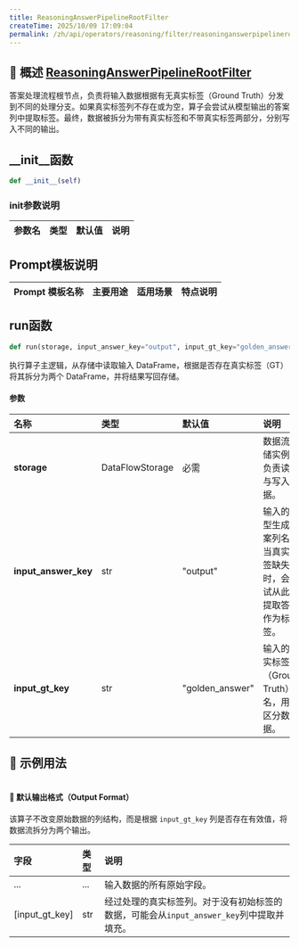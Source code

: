```yaml
---
title: ReasoningAnswerPipelineRootFilter
createTime: 2025/10/09 17:09:04
permalink: /zh/api/operators/reasoning/filter/reasoninganswerpipelinerootfilter/
---
```


## 📘 概述 [ReasoningAnswerPipelineRootFilter](https://github.com/OpenDCAI/DataFlow/blob/main/dataflow/operators/reasoning/generate/reasoning_answer_generator.py)
答案处理流程根节点，负责将输入数据根据有无真实标签（Ground Truth）分发到不同的处理分支。如果真实标签列不存在或为空，算子会尝试从模型输出的答案列中提取标签。最终，数据被拆分为带有真实标签和不带真实标签两部分，分别写入不同的输出。

## __init__函数
```python
def __init__(self)
```
### init参数说明
| 参数名 | 类型 | 默认值 | 说明 |
| :--- | :--- | :--- | :--- |

## Prompt模板说明
| Prompt 模板名称 | 主要用途 | 适用场景 | 特点说明 |
| --- | --- | --- | --- |

## run函数
```python
def run(storage, input_answer_key="output", input_gt_key="golden_answer")
```
执行算子主逻辑，从存储中读取输入 DataFrame，根据是否存在真实标签（GT）将其拆分为两个 DataFrame，并将结果写回存储。

#### 参数
| 名称 | 类型 | 默认值 | 说明 |
| :--- | :--- | :--- | :--- |
| **storage** | DataFlowStorage | 必需 | 数据流存储实例，负责读取与写入数据。 |
| **input_answer_key** | str | "output" | 输入的模型生成答案列名。当真实标签缺失时，会尝试从此列提取答案作为标签。 |
| **input_gt_key** | str | "golden_answer" | 输入的真实标签（Ground Truth）列名，用于区分数据。 |

## 🧠 示例用法
```python
```

#### 🧾 默认输出格式（Output Format）
该算子不改变原始数据的列结构，而是根据 `input_gt_key` 列是否存在有效值，将数据流拆分为两个输出。

| 字段 | 类型 | 说明 |
| :--- | :--- | :--- |
| ... | ... | 输入数据的所有原始字段。 |
| [input_gt_key] | str | 经过处理的真实标签列。对于没有初始标签的数据，可能会从`input_answer_key`列中提取并填充。 |
